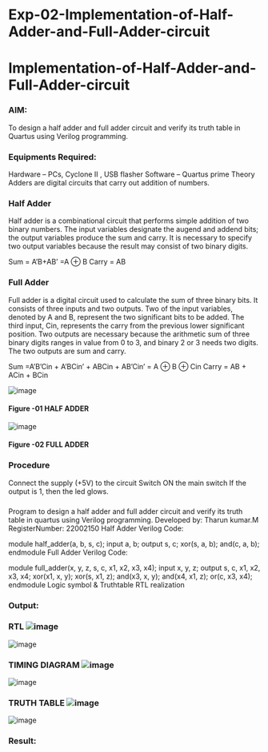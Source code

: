 # Exp-02-Implementation-of-Half-Adder-and-Full-Adder-circuit

# Implementation-of-Half-Adder-and-Full-Adder-circuit
### AIM:
To design a half adder and full adder circuit and verify its truth table in Quartus using Verilog programming.

### Equipments Required:
Hardware – PCs, Cyclone II , USB flasher
Software – Quartus prime
Theory
Adders are digital circuits that carry out addition of numbers.

### Half Adder
Half adder is a combinational circuit that performs simple addition of two binary numbers. The input variables designate the augend and addend bits; the output variables produce the sum and carry. It is necessary to specify two output variables because the result may consist of two binary digits.

Sum = A’B+AB’ =A ⊕ B Carry = AB

### Full Adder
Full adder is a digital circuit used to calculate the sum of three binary bits. It consists of three inputs and two outputs. Two of the input variables, denoted by A and B, represent the two significant bits to be added. The third input, Cin, represents the carry from the previous lower significant position. Two outputs are necessary because the arithmetic sum of three binary digits ranges in value from 0 to 3, and binary 2 or 3 needs two digits. The two outputs are sum and carry.

Sum =A’B’Cin + A’BCin’ + ABCin + AB’Cin’ = A ⊕ B ⊕ Cin Carry = AB + ACin + BCin

 ![image](https://user-images.githubusercontent.com/36288975/163552156-a13e5a56-c638-4110-97d9-8896907c8d25.png)

#### Figure -01 HALF ADDER 


![image](https://user-images.githubusercontent.com/36288975/163552057-b3547877-6d07-45b4-b7e0-bcfebfad9e1d.png)

#### Figure -02 FULL ADDER 

### Procedure

Connect the supply (+5V) to the circuit
Switch ON the main switch
If the output is 1, then the led glows.
###
Program to design a half adder and full adder circuit and verify its truth table in quartus using Verilog programming.
Developed by: Tharun kumar.M
RegisterNumber: 22002150 
Half Adder Verilog Code:

module half_adder(a, b, s, c);
input a, b;
output s, c;
xor(s, a, b);
and(c, a, b);
endmodule
Full Adder Verilog Code:

module full_adder(x, y, z, s, c, x1, x2, x3, x4);
input x, y, z;
output s, c, x1, x2, x3, x4;
xor(x1, x, y);
xor(s, x1, z);
and(x3, x, y);
and(x4, x1, z);
or(c, x3, x4);
endmodule
Logic symbol & Truthtable
RTL realization

### Output:
### RTL ![image](https://user-images.githubusercontent.com/123470785/214309425-c86a3e23-373a-46e3-a20c-e15ec40374f3.png)
![image](https://user-images.githubusercontent.com/123470785/214309622-f1d950f9-68f4-4d0c-a548-222d883649b6.png)

### TIMING DIAGRAM ![image](https://user-images.githubusercontent.com/123470785/214309809-2f94b772-ddfe-4219-98c0-21288893e2b5.png)
![image](https://user-images.githubusercontent.com/123470785/214310225-7edded7c-10fa-4e0e-89cf-83d5cd1c61da.png)



### TRUTH TABLE ![image](https://user-images.githubusercontent.com/123470785/214310428-dc671d0e-75f5-40ee-a5a1-4704a311259e.png)
![image](https://user-images.githubusercontent.com/123470785/214310556-6993650f-7f9b-4b31-9ab7-b64b774f2b73.png)



### Result:
